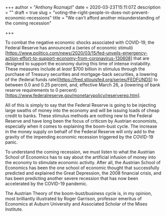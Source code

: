 +++
author = "Anthony Rozmajzl"
date = 2020-03-23T15:11:07Z
description = ""
draft = true
slug = "voting-the-right-people-in-does-not-prevent-economic-recessions"
title = "We can't afford another misunderstanding of the coming recession"

+++


To combat the negative economic shocks associated with COVID-19, the Federal Reserve has announced a (series of economic stimuli) [https://www.politico.com/news/2020/03/15/fed-unveils-emergency-action-effort-to-support-economy-from-coronavirus-130608] that are designed to support the economy during this time of intense instability. These measures include at *least* $700 billion in stimulus through the purchase of Treasury securities and mortgage-back securities, a lowering of the (federal funds rate)[https://fred.stlouisfed.org/series/FEDFUNDS] to between 0.0 and 0.25 percent, and, effective March 26, a (lowering of bank reserve requirements to 0 percent)[https://www.federalreserve.gov/monetarypolicy/reservereq.htm]. 

All of this is simply to say that the Federal Reserve is going to be injecting large swaths of money into the economy and will be issuing loads of cheap credit to banks. These stimulus methods are nothing new to the Federal Reserve and have long been the focus of criticsm by Austrian economists, especially when it comes to explaining the boom-bust cycle. The increase in the money supply on behalf of the Federal Reserve will only add to the gravity of the impending economic recession triggered by the COVID-19 panic. 

To understand the coming recession, we must listen to what the Austrian School of Economics has to say about the artificial infusion of money into the economy to stimulate economic activity. After all, the Austrian School of Economics has been the one school of economic thought that successfully predicted and explained the Great Depression, the 2008 financial crisis, and has been predicting another severe recession that has now been accelerated by the COVID-19 pandemic.

The Austrian Theory of the boom-bust/business cycle is, in my opinion, most brilliantly illustrated by Roger Garrison, professor emeritus of Economics at Auburn University and Associated Scholar of the Mises Institute.

